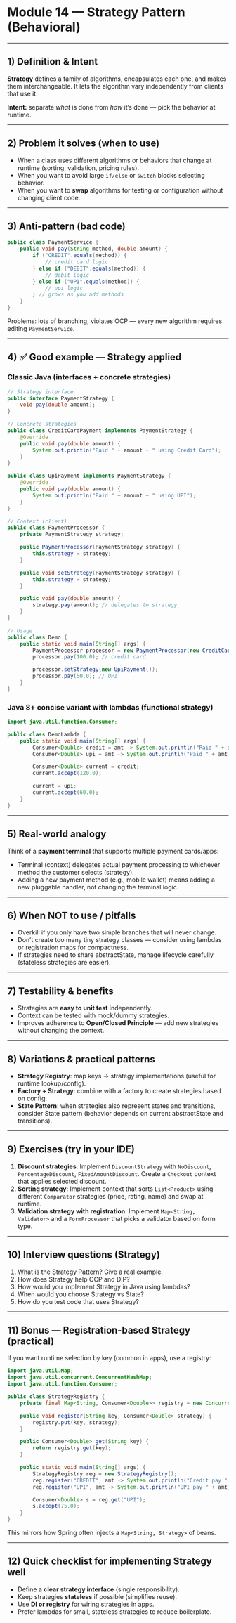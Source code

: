 # Module 14 — Strategy Pattern (Behavioral)

---

## 1) Definition & Intent

**Strategy** defines a family of algorithms, encapsulates each one, and makes them interchangeable.
It lets the algorithm vary independently from clients that use it.

**Intent:** separate *what* is done from *how* it’s done — pick the behavior at runtime.

---

## 2) Problem it solves (when to use)

* When a class uses different algorithms or behaviors that change at runtime (sorting, validation, pricing rules).
* When you want to avoid large `if/else` or `switch` blocks selecting behavior.
* When you want to **swap** algorithms for testing or configuration without changing client code.

---

## 3) Anti-pattern (bad code)

```java
public class PaymentService {
    public void pay(String method, double amount) {
        if ("CREDIT".equals(method)) {
            // credit card logic
        } else if ("DEBIT".equals(method)) {
            // debit logic
        } else if ("UPI".equals(method)) {
            // upi logic
        } // grows as you add methods
    }
}
```

Problems: lots of branching, violates OCP — every new algorithm requires editing `PaymentService`.

---

## 4) ✅ Good example — Strategy applied

### Classic Java (interfaces + concrete strategies)

```java
// Strategy interface
public interface PaymentStrategy {
    void pay(double amount);
}

// Concrete strategies
public class CreditCardPayment implements PaymentStrategy {
    @Override
    public void pay(double amount) {
        System.out.println("Paid " + amount + " using Credit Card");
    }
}

public class UpiPayment implements PaymentStrategy {
    @Override
    public void pay(double amount) {
        System.out.println("Paid " + amount + " using UPI");
    }
}

// Context (client)
public class PaymentProcessor {
    private PaymentStrategy strategy;

    public PaymentProcessor(PaymentStrategy strategy) {
        this.strategy = strategy;
    }

    public void setStrategy(PaymentStrategy strategy) {
        this.strategy = strategy;
    }

    public void pay(double amount) {
        strategy.pay(amount); // delegates to strategy
    }
}

// Usage
public class Demo {
    public static void main(String[] args) {
        PaymentProcessor processor = new PaymentProcessor(new CreditCardPayment());
        processor.pay(100.0); // credit card

        processor.setStrategy(new UpiPayment());
        processor.pay(50.0); // UPI
    }
}
```

### Java 8+ concise variant with lambdas (functional strategy)

```java
import java.util.function.Consumer;

public class DemoLambda {
    public static void main(String[] args) {
        Consumer<Double> credit = amt -> System.out.println("Paid " + amt + " via Credit");
        Consumer<Double> upi = amt -> System.out.println("Paid " + amt + " via UPI");

        Consumer<Double> current = credit;
        current.accept(120.0);

        current = upi;
        current.accept(60.0);
    }
}
```

---

## 5) Real-world analogy

Think of a **payment terminal** that supports multiple payment cards/apps:

* Terminal (context) delegates actual payment processing to whichever method the customer selects (strategy).
* Adding a new payment method (e.g., mobile wallet) means adding a new pluggable handler, not changing the terminal logic.

---

## 6) When NOT to use / pitfalls

* Overkill if you only have two simple branches that will never change.
* Don’t create too many tiny strategy classes — consider using lambdas or registration maps for compactness.
* If strategies need to share abstractState, manage lifecycle carefully (stateless strategies are easier).

---

## 7) Testability & benefits

* Strategies are **easy to unit test** independently.
* Context can be tested with mock/dummy strategies.
* Improves adherence to **Open/Closed Principle** — add new strategies without changing the context.

---

## 8) Variations & practical patterns

* **Strategy Registry**: map keys → strategy implementations (useful for runtime lookup/config).
* **Factory + Strategy**: combine with a factory to create strategies based on config.
* **State Pattern**: when strategies also represent states and transitions, consider State pattern (behavior depends on current abstractState and transitions).

---

## 9) Exercises (try in your IDE)

1. **Discount strategies**: Implement `DiscountStrategy` with `NoDiscount`, `PercentageDiscount`, `FixedAmountDiscount`. Create a `Checkout` context that applies selected discount.
2. **Sorting strategy**: Implement context that sorts `List<Product>` using different `Comparator` strategies (price, rating, name) and swap at runtime.
3. **Validation strategy with registration**: Implement `Map<String, Validator>` and a `FormProcessor` that picks a validator based on form type.

---

## 10) Interview questions (Strategy)

1. What is the Strategy Pattern? Give a real example.
2. How does Strategy help OCP and DIP?
3. How would you implement Strategy in Java using lambdas?
4. When would you choose Strategy vs State?
5. How do you test code that uses Strategy?

---

## 11) Bonus — Registration-based Strategy (practical)

If you want runtime selection by key (common in apps), use a registry:

```java
import java.util.Map;
import java.util.concurrent.ConcurrentHashMap;
import java.util.function.Consumer;

public class StrategyRegistry {
    private final Map<String, Consumer<Double>> registry = new ConcurrentHashMap<>();

    public void register(String key, Consumer<Double> strategy) {
        registry.put(key, strategy);
    }

    public Consumer<Double> get(String key) {
        return registry.get(key);
    }

    public static void main(String[] args) {
        StrategyRegistry reg = new StrategyRegistry();
        reg.register("CREDIT", amt -> System.out.println("Credit pay " + amt));
        reg.register("UPI", amt -> System.out.println("UPI pay " + amt));

        Consumer<Double> s = reg.get("UPI");
        s.accept(75.0);
    }
}
```

This mirrors how Spring often injects a `Map<String, Strategy>` of beans.

---

## 12) Quick checklist for implementing Strategy well

* Define a **clear strategy interface** (single responsibility).
* Keep strategies **stateless** if possible (simplifies reuse).
* Use **DI or registry** for wiring strategies in apps.
* Prefer lambdas for small, stateless strategies to reduce boilerplate.